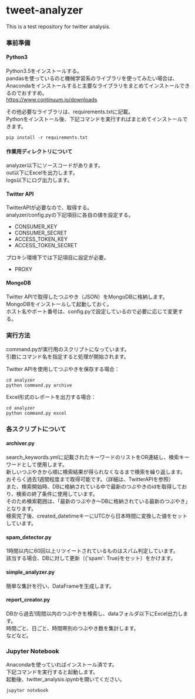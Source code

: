 # tweet-analyzer
This is a test repository for twitter analysis.

### 事前準備

#### Python3
Python3.5をインストールする。  
pandasを使っているのと機械学習系のライブラリを使ってみたい場合は、  
Anacondaをインストールすると主要なライブラリをまとめてインストールできるのでおすすめ。  
https://www.continuum.io/downloads

その他必要なライブラリは、requirements.txtに記載。  
Pythonをインストール後、下記コマンドを実行すればまとめてインストールできます。  
```
pip install -r requirements.txt
```

#### 作業用ディレクトリについて
analyzer以下にソースコードがあります。   
out以下にExcelを出力します。  
logs以下にログ出力します。  

#### Twitter API
TwitterAPIが必要なので、取得する。  
analyzer/config.pyの下記項目に各自の値を設定する。    
* CONSUMER_KEY
* CONSUMER_SECRET
* ACCESS_TOKEN_KEY
* ACCESS_TOKEN_SECRET

プロキシ環境下では下記項目に設定が必要。
* PROXY

#### MongoDB
Twitter APIで取得したつぶやき（JSON）をMongoDBに格納します。  
MongoDBをインストールして起動しておく。  
ホスト名やポート番号は、config.pyで設定しているので必要に応じて変更する。  

### 実行方法
command.pyが実行用のスクリプトになっています。  
引数にコマンド名を指定すると処理が開始されます。  

Twitter APIを使用してつぶやきを保存する場合：
```
cd analyzer
python command.py archive
```

Excel形式のレポートを出力する場合：
```
cd analyzer
python command.py excel
```

### 各スクリプトについて

#### archiver.py
search_keywords.ymlに記載されたキーワードのリストをOR連結し、検索キーワードとして使用します。  
新しいつぶやきから順に検索結果が得られなくなるまで検索を繰り返します。  
おそらく過去1週間程度まで取得可能です。（詳細は、TwitterAPIを参照）  
また、検索開始時、DBに格納されている中で最新のつぶやきのidを取得しており、検索の終了条件に使用しています。  
そのため検索範囲は、「最新のつぶやき〜DBに格納されている最新のつぶやき」となります。  
検索完了後、created_datetimeキーにUTCから日本時間に変換した値をセットしています。  

#### spam_detector.py 
1時間以内に60回以上リツイートされているものはスパム判定しています。  
該当する場合、DBに対して更新（{'spam': True}をセット）をかけます。 

#### simple_analyzer.py
簡単な集計を行い、DataFrameを生成します。

#### report_creator.py
DBから過去1周間以内のつぶやきを検索し、dataフォルダ以下にExcel出力します。  
時間ごと、日ごと、時間帯別のつぶやき数を集計します。  
などなど。  

### Jupyter Notebook
Anacondaを使っていればインストール済です。  
下記コマンドを実行すると起動します。  
起動後、twitter_analysis.ipynbを開いてください。  
```
jupyter notebook
```
